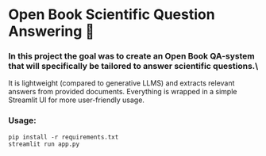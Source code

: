 # Open Book Scientific Question Answering 🤖
### In this project the goal was to create an Open Book QA-system that will specifically be tailored to answer scientific questions.\
It is lightweight (compared to generative LLMS) and extracts relevant answers from provided documents. Everything is wrapped in a simple
Streamlit UI for more user-friendly usage. 

### Usage:
```
pip install -r requirements.txt
streamlit run app.py
```
